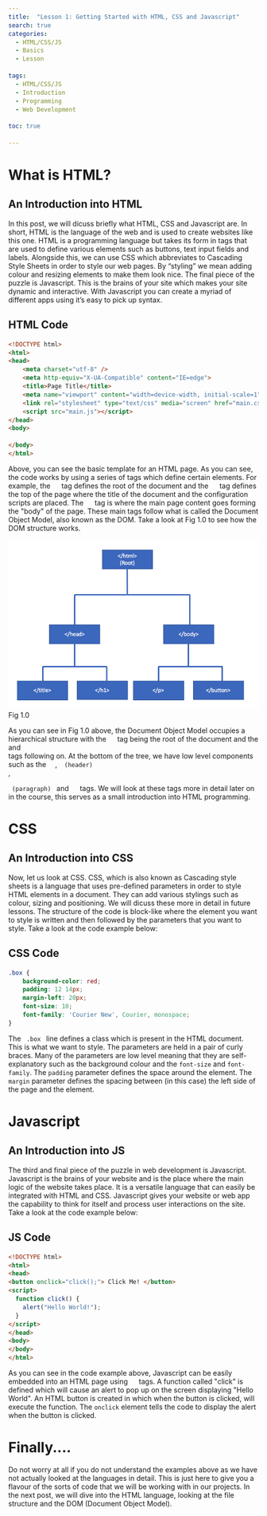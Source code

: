 ```yaml
---
title:  "Lesson 1: Getting Started with HTML, CSS and Javascript"
search: true
categories: 
  - HTML/CSS/JS
  - Basics
  - Lesson

tags:
  - HTML/CSS/JS
  - Introduction
  - Programming
  - Web Development

toc: true

---
```


# What is HTML?

## An Introduction into HTML

In this post, we will dicuss briefly what HTML, CSS and Javascript are. In short, HTML is the language of the web and is used to create websites like this one. HTML is a programming language but takes its form in tags that are used to define various elements such as buttons, text input fields and labels. Alongside this, we can use CSS which abbreviates to Cascading Style Sheets in order to style our web pages. By “styling” we mean adding colour and resizing elements to make them look nice. The final piece of the puzzle is Javascript. This is the brains of your site which makes your site dynamic and interactive. With Javascript you can create a myriad of different apps using it’s easy to pick up syntax.

## HTML Code

```html
<!DOCTYPE html>
<html>
<head>
    <meta charset="utf-8" />
    <meta http-equiv="X-UA-Compatible" content="IE=edge">
    <title>Page Title</title>
    <meta name="viewport" content="width=device-width, initial-scale=1">
    <link rel="stylesheet" type="text/css" media="screen" href="main.css" />
    <script src="main.js"></script>
</head>
<body>
    
</body>
</html>
```

Above, you can see the basic template for an HTML page. As you can see, the code works by using a series of tags which define certain elements. For example, the <code> </html> </code> tag defines the root of the document and the <code> </head> </code> tag defines the top of the page where the title of the document and the configuration scripts are placed. The <code> </body> </code> tag is where the main page content goes forming the "body" of the page. These main tags follow what is called the Document Object Model, also known as the DOM. Take a look at Fig 1.0 to see how the DOM structure works. 


![DOM-Tree](/assets/img/diagrams/domtree.png/ "DOM Tree")
Fig 1.0

As you can see in Fig 1.0 above, the Document Object Model occupies a hierarchical structure with the <code> </html> </code> tag being the root of the document and the <code> </head> </code> and <code> </body> </code> tags following on. At the bottom of the tree, we have low level components such as the <code> </title> </code>,<code> </h1> (header) </code>, <code> </p> (paragraph) </code> and <code> </button> </code> tags. We will look at these tags more in detail later on in the course, this serves as a small introduction into HTML programming.


# CSS

## An Introduction into CSS


Now, let us look at CSS. CSS, which is also known as Cascading style sheets is a language that uses pre-defined parameters in order to style HTML elements in a document. They can add various stylings such as colour, sizing and positioning. We will dicuss these more in detail in future lessons. The structure of the code is block-like where the element you want to style is written and then followed by the parameters that you want to style. Take a look at the code example below:

## CSS Code

```css
.box {
    background-color: red;
    padding: 12 14px;
    margin-left: 20px;
    font-size: 10;
    font-family: 'Courier New', Courier, monospace;
}
```

The <code> .box </code> line defines a class which is present in the HTML document. This is what we want to style. The parameters are held in a pair of curly braces. Many of the parameters are low level meaning that they are self-explanatory such as the background colour and the <code>font-size</code> and <code>font-family</code>. The <code>padding</code> parameter defines the space around the element. The <code>margin</code> parameter defines the spacing between (in this case) the left side of the page and the element. 


# Javascript

## An Introduction into JS

The third and final piece of the puzzle in web development is Javascript. Javascript is the brains of your website and is the place where the main logic of the website takes place. It is a versatile language that can easily be integrated with HTML and CSS. Javascript gives your website or web app the capability to think for itself and process user interactions on the site. Take a look at the code example below:

## JS Code




```html
<!DOCTYPE html>
<html>
<head>
<button onclick="click();"> Click Me! </button>
<script>
  function click() {
    alert("Hello World!");
  }
</script>
</head>
<body>
</body>
</html>
```
As you can see in the code example above, Javascript can be easily embedded into an HTML page using <code> </script> </code> tags. A function called "click" is defined which will cause an alert to pop up on the screen displaying "Hello World". An HTML button is created in which when the button is clicked, will execute the function. The <code>onclick</code> element tells the code to display the alert when the button is clicked.

# Finally....

Do not worry at all if you do not understand the examples above as we have not actually looked at the languages in detail. This is just here to give you a flavour of the sorts of code that we will be working with in our projects. In the next post, we will dive into the HTML language, looking at the file structure and the DOM (Document Object Model).